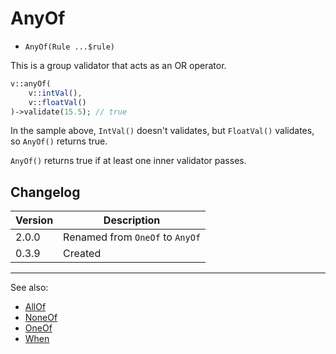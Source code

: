 # AnyOf

- `AnyOf(Rule ...$rule)`

This is a group validator that acts as an OR operator.

```php
v::anyOf(
    v::intVal(),
    v::floatVal()
)->validate(15.5); // true
```

In the sample above, `IntVal()` doesn't validates, but `FloatVal()` validates,
so `AnyOf()` returns true.

`AnyOf()` returns true if at least one inner validator passes.

## Changelog

Version | Description
--------|-------------
  2.0.0 | Renamed from `OneOf` to `AnyOf`
  0.3.9 | Created

***
See also:

- [AllOf](AllOf.md)
- [NoneOf](NoneOf.md)
- [OneOf](OneOf.md)
- [When](When.md)
